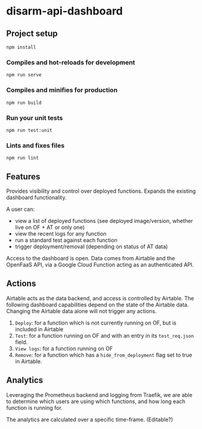 # disarm-api-dashboard

## Project setup
```
npm install
```

### Compiles and hot-reloads for development
```
npm run serve
```

### Compiles and minifies for production
```
npm run build
```

### Run your unit tests
```
npm run test:unit
```

### Lints and fixes files
```
npm run lint
```

## Features

Provides visibility and control over deployed functions. Expands the existing dashboard functionality.

A user can:
- view a list of deployed functions (see deployed image/version, whether live on OF + AT or only one)
- view the recent logs for any function
- run a standard test against each function
- trigger deployment/removal (depending on status of AT data)

Access to the dashboard is open. Data comes from Airtable and the OpenFaaS API, via a Google Cloud Function acting as an authenticated API.

## Actions

Airtable acts as the data backend, and access is controlled by Airtable. The following dashboard capabilities depend on the state of the Airtable data. Changing the Airtable data alone will not trigger any actions.

1. `Deploy`: for a function which is not currently running on OF, but is included in Airtable
2. `Test`: for a function running on OF and with an entry in its `test_req.json` field.
3. `View logs`: for a function running on OF
4. `Remove`: for a function which has a `hide_from_deployment` flag set to true in Airtable.

## Analytics

Leveraging the Prometheus backend and logging from Traefik, we are able to determine which users are using which functions, and how long each function is running for.

The analytics are calculated over a specific time-frame. (Editable?)
